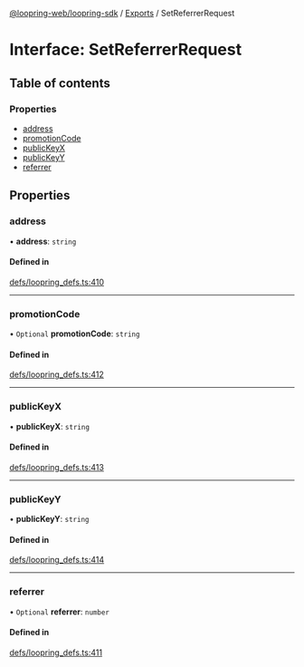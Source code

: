 [@loopring-web/loopring-sdk](../README.md) / [Exports](../modules.md) / SetReferrerRequest

# Interface: SetReferrerRequest

## Table of contents

### Properties

- [address](SetReferrerRequest.md#address)
- [promotionCode](SetReferrerRequest.md#promotioncode)
- [publicKeyX](SetReferrerRequest.md#publickeyx)
- [publicKeyY](SetReferrerRequest.md#publickeyy)
- [referrer](SetReferrerRequest.md#referrer)

## Properties

### address

• **address**: `string`

#### Defined in

[defs/loopring_defs.ts:410](https://github.com/Loopring/loopring_sdk/blob/18accaa/src/defs/loopring_defs.ts#L410)

___

### promotionCode

• `Optional` **promotionCode**: `string`

#### Defined in

[defs/loopring_defs.ts:412](https://github.com/Loopring/loopring_sdk/blob/18accaa/src/defs/loopring_defs.ts#L412)

___

### publicKeyX

• **publicKeyX**: `string`

#### Defined in

[defs/loopring_defs.ts:413](https://github.com/Loopring/loopring_sdk/blob/18accaa/src/defs/loopring_defs.ts#L413)

___

### publicKeyY

• **publicKeyY**: `string`

#### Defined in

[defs/loopring_defs.ts:414](https://github.com/Loopring/loopring_sdk/blob/18accaa/src/defs/loopring_defs.ts#L414)

___

### referrer

• `Optional` **referrer**: `number`

#### Defined in

[defs/loopring_defs.ts:411](https://github.com/Loopring/loopring_sdk/blob/18accaa/src/defs/loopring_defs.ts#L411)
